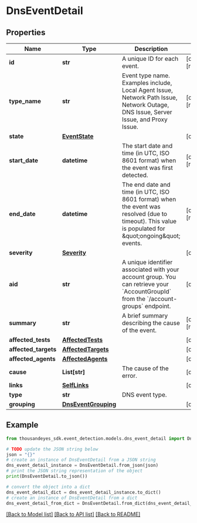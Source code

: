 # DnsEventDetail


## Properties

Name | Type | Description | Notes
------------ | ------------- | ------------- | -------------
**id** | **str** | A unique ID for each event. | [optional] [readonly] 
**type_name** | **str** | Event type name. Examples include, Local Agent Issue, Network Path Issue, Network Outage, DNS Issue, Server Issue, and Proxy Issue. | [optional] [readonly] 
**state** | [**EventState**](EventState.md) |  | [optional] 
**start_date** | **datetime** | The start date and time (in UTC, ISO 8601 format) when the event was first detected. | [optional] [readonly] 
**end_date** | **datetime** | The end date and time (in UTC, ISO 8601 format) when the event was resolved (due to timeout). This value is populated for \&quot;ongoing\&quot; events. | [optional] [readonly] 
**severity** | [**Severity**](Severity.md) |  | [optional] 
**aid** | **str** | A unique identifier associated with your account group. You can retrieve your &#x60;AccountGroupId&#x60; from the &#x60;/account-groups&#x60; endpoint. | [optional] 
**summary** | **str** | A brief summary describing the cause of the event. | [optional] [readonly] 
**affected_tests** | [**AffectedTests**](AffectedTests.md) |  | [optional] 
**affected_targets** | [**AffectedTargets**](AffectedTargets.md) |  | [optional] 
**affected_agents** | [**AffectedAgents**](AffectedAgents.md) |  | [optional] 
**cause** | **List[str]** | The cause of the error. | [optional] 
**links** | [**SelfLinks**](SelfLinks.md) |  | [optional] 
**type** | **str** | DNS event type. | 
**grouping** | [**DnsEventGrouping**](DnsEventGrouping.md) |  | [optional] 

## Example

```python
from thousandeyes_sdk.event_detection.models.dns_event_detail import DnsEventDetail

# TODO update the JSON string below
json = "{}"
# create an instance of DnsEventDetail from a JSON string
dns_event_detail_instance = DnsEventDetail.from_json(json)
# print the JSON string representation of the object
print(DnsEventDetail.to_json())

# convert the object into a dict
dns_event_detail_dict = dns_event_detail_instance.to_dict()
# create an instance of DnsEventDetail from a dict
dns_event_detail_from_dict = DnsEventDetail.from_dict(dns_event_detail_dict)
```
[[Back to Model list]](../README.md#documentation-for-models) [[Back to API list]](../README.md#documentation-for-api-endpoints) [[Back to README]](../README.md)


